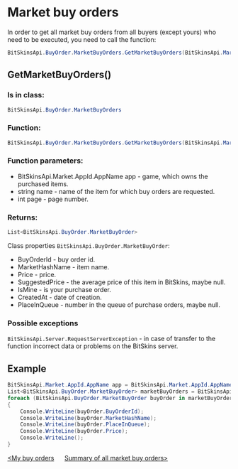 ﻿# Market buy orders

In order to get all market buy orders from all buyers (except yours) who need to be executed, you need to call the function:

```csharp
BitSkinsApi.BuyOrder.MarketBuyOrders.GetMarketBuyOrders(BitSkinsApi.Market.AppId.AppName app, string name, int page);
```

## GetMarketBuyOrders()

### Is in class:

```csharp
BitSkinsApi.BuyOrder.MarketBuyOrders
```

### Function:

```csharp
BitSkinsApi.BuyOrder.MarketBuyOrders.GetMarketBuyOrders(BitSkinsApi.Market.AppId.AppName app, string name, int page);
```

### Function parameters:

* BitSkinsApi.Market.AppId.AppName app - game, which owns the purchased items.
* string name - name of the item for which buy orders are requested.
* int page - page number.

### Returns:

```csharp
List<BitSkinsApi.BuyOrder.MarketBuyOrder>
```

Class properties ```BitSkinsApi.BuyOrder.MarketBuyOrder```:
* BuyOrderId - buy order id.
* MarketHashName - item name.
* Price - price.
* SuggestedPrice - the average price of this item in BitSkins, maybe null.
* IsMine - is your purchase order.
* CreatedAt - date of creation.
* PlaceInQueue - number in the queue of purchase orders, maybe null.

### Possible exceptions
```BitSkinsApi.Server.RequestServerException``` - in case of transfer to the function incorrect data or problems on the BitSkins server.

## Example

```csharp
BitSkinsApi.Market.AppId.AppName app = BitSkinsApi.Market.AppId.AppName.CounterStrikGlobalOffensive;
List<BitSkinsApi.BuyOrder.MarketBuyOrder> marketBuyOrders = BitSkinsApi.BuyOrder.MarketBuyOrders.GetMarketBuyOrders(app, "CS:GO Weapon Case 2", 1);
foreach (BitSkinsApi.BuyOrder.MarketBuyOrder buyOrder in marketBuyOrders)
{
    Console.WriteLine(buyOrder.BuyOrderId);
    Console.WriteLine(buyOrder.MarketHashName);
    Console.WriteLine(buyOrder.PlaceInQueue);
    Console.WriteLine(buyOrder.Price);
    Console.WriteLine();
}
```

[<My buy orders](https://github.com/Captious99/BitSkinsApi/blob/master/docs/eng/buy_order/my_buy_orders.md) &nbsp;&nbsp;&nbsp;&nbsp; [Summary of all market buy orders>](https://github.com/Captious99/BitSkinsApi/blob/master/docs/eng/buy_order/summarize_buy_orders.md)
